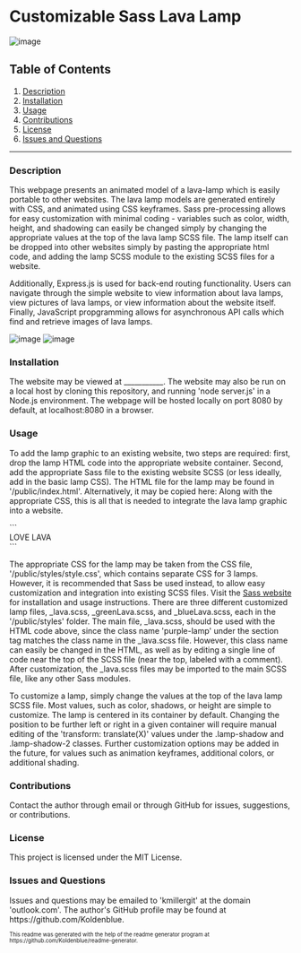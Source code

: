 # Customizable Sass Lava Lamp

![image](https://img.shields.io/badge/license-MIT%20License-green)

## Table of Contents

1. <a href="#description">Description</a>
2. <a href="#installation">Installation</a>
3. <a href="#usage">Usage</a>
4. <a href="#contributions">Contributions</a>
5. <a href="#license">License</a>
6. <a href="#questions">Issues and Questions</a>
<hr><h3 id='description'>Description</h3>
<p>This webpage presents an animated model of a lava-lamp which is easily portable to other websites. The lava lamp models are generated entirely with CSS, and animated using CSS keyframes. Sass pre-processing allows for easy customization with minimal coding - variables such as color, width, height, and shadowing can easily be changed simply by changing the appropriate values at the top of the lava lamp SCSS file. The lamp itself can be dropped into other websites simply by pasting the appropriate html code, and adding the lamp SCSS module to the existing SCSS files for a website.</p>

<p>Additionally, Express.js is used for back-end routing functionality. Users can navigate through the simple website to view information about lava lamps, view pictures of lava lamps, or view information about the website itself. Finally, JavaScript propgramming allows for asynchronous API calls which find and retrieve images of lava lamps. </p>

![image](https://user-images.githubusercontent.com/64618290/99929974-33f8e200-2d04-11eb-9b08-be153e58c7bf.png)  ![image](https://user-images.githubusercontent.com/64618290/99930019-6d315200-2d04-11eb-844b-026b5a60bcb8.png)

<h3 id='installation'>Installation</h3>
<p>The website may be viewed at ___________. The website may also be run on a local host by cloning this repository, and running 'node server.js' in a Node.js environment. The webpage will be hosted locally on port 8080 by default, at localhost:8080 in a browser.</p>
<h3 id='usage'>Usage</h3>
<p> To add the lamp graphic to an existing website, two steps are required: first, drop the lamp HTML code into the appropriate website container. Second, add the appropriate Sass file to the existing website SCSS (or less ideally, add in the basic lamp CSS). 
The HTML file for the lamp may be found in '/public/index.html'. Alternatively, it may be copied here: Along with the appropriate CSS, this is all that is needed to integrate the lava lamp graphic into a website.</p>
```
  <section id='lamp-section' class='purple-lamp'>
    <div class='top-cap-ellipse'></div>
    <div class='lamp-cap'></div>
    <div class='cap-ellipse'></div>
    <div class='lamp-shadow'></div>
    <div class='lamp-shadow-mid'></div>
    <div class='lamp-shadow-2'></div>
    <div class='lamp-translucent-cover'></div>
    <!-- this next div is simply background text, not part of the lamp -->
    <div class='bg-text'>LOVE LAVA</div> 
    <div class='lamp'>
      <div class='lava-0'></div>
      <div class='lava-1'></div>
      <div class='lava-2'></div>
      <div class='lava-3'></div>
      <div class='lava-4'></div>
    </div>
    <div class='middle-ellipse'></div>
    <div class='lamp-top'></div>
    <div class='lamp-bottom'></div>
    <div class='bottom-ellipse'></div>
  </section>
```

<p>The appropriate CSS for the lamp may be taken from the CSS file, '/public/styles/style.css', which contains separate CSS for 3 lamps. However, it is recommended that Sass be used instead, to allow easy customization and integration into existing SCSS files. Visit the <a href='https://sass-lang.com/'>Sass website</a> for installation and usage instructions. There are three different customized lamp files, _lava.scss, _greenLava.scss, and _blueLava.scss, each in the '/public/styles' folder. The main file, _lava.scss, should be used with the HTML code above, since the class name 'purple-lamp' under the section tag matches the class name in the _lava.scss file. However, this class name can easily be changed in the HTML, as well as by editing a single line of code near the top of the SCSS file (near the top, labeled with a comment). After customization, the _lava.scss files may be imported to the main SCSS file, like any other Sass modules.</p>
<p>To customize a lamp, simply change the values at the top of the lava lamp SCSS file. Most values, such as color, shadows, or height are simple to customize. The lamp is centered in its container by default. Changing the position to be further left or right in a given container will require manual editing of the 'transform: translate(X)' values under the .lamp-shadow and .lamp-shadow-2 classes. Further customization options may be added in the future, for values such as animation keyframes, additional colors, or additional shading.</p>

<h3 id='contributions'>Contributions</h3>
Contact the author through email or through GitHub for issues, suggestions, or contributions.

<h3 id='license'>License</h3>
This project is licensed under the MIT License.

<h3 id='questions'>Issues and Questions</h3>
Issues and questions may be emailed to 'kmillergit' at the domain 'outlook.com'. The author's GitHub profile may be found at https://github.com/Koldenblue.<p><sub><sup>This readme was generated with the help of the readme generator program at https://github.com/Koldenblue/readme-generator.</sup></sub></p>